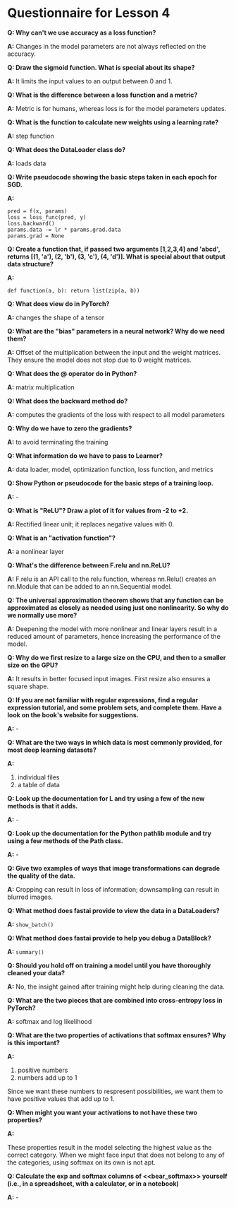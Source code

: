 # Questionnaire for Lesson 4

**Q: Why can't we use accuracy as a loss function?**

**A:** Changes in the model parameters are not always reflected on the accuracy.


**Q: Draw the sigmoid function. What is special about its shape?**

**A:** It limits the input values to an output between 0 and 1.


**Q: What is the difference between a loss function and a metric?**

**A:** Metric is for humans, whereas loss is for the model parameters updates.


**Q: What is the function to calculate new weights using a learning rate?**

**A:** step function


**Q: What does the DataLoader class do?**

**A:** loads data


**Q: Write pseudocode showing the basic steps taken in each epoch for SGD.**

**A:**
```
pred = f(x, params)
loss = loss_func(pred, y)
loss.backward()
params.data -= lr * params.grad.data
params.grad = None
```


**Q: Create a function that, if passed two arguments [1,2,3,4] and 'abcd', returns [(1, 'a'), (2, 'b'), (3, 'c'), (4, 'd')]. What is special about that output data structure?**

**A:**
```
def function(a, b): return list(zip(a, b))
```


**Q: What does view do in PyTorch?**

**A:** changes the shape of a tensor


**Q: What are the "bias" parameters in a neural network? Why do we need them?**

**A:** Offset of the multiplication between the input and the weight matrices. They ensure the model does not stop due to 0 weight matrices.


**Q: What does the @ operator do in Python?**

**A:** matrix multiplication


**Q: What does the backward method do?**

**A:** computes the gradients of the loss with respect to all model parameters


**Q: Why do we have to zero the gradients?**

**A:** to avoid terminating the training


**Q: What information do we have to pass to Learner?**

**A:** data loader, model, optimization function, loss function, and metrics


**Q: Show Python or pseudocode for the basic steps of a training loop.**

**A:** -


**Q: What is "ReLU"? Draw a plot of it for values from -2 to +2.**

**A:** Rectified linear unit; it replaces negative values with 0.


**Q: What is an "activation function"?**

**A:** a nonlinear layer


**Q: What's the difference between F.relu and nn.ReLU?**

**A:** F.relu is an API call to the relu function, whereas nn.Relu() creates an nn.Module that can be added to an nn.Sequential model.


**Q: The universal approximation theorem shows that any function can be approximated as closely as needed using just one nonlinearity. So why do we normally use more?**

**A:** Deepening the model with more nonlinear and linear layers result in a reduced amount of parameters, hence increasing the performance of the model.


**Q: Why do we first resize to a large size on the CPU, and then to a smaller size on the GPU?**

**A:** It results in better focused input images. First resize also ensures a square shape.


**Q: If you are not familiar with regular expressions, find a regular expression tutorial, and some problem sets, and complete them. Have a look on the book's website for suggestions.**

**A:** -


**Q: What are the two ways in which data is most commonly provided, for most deep learning datasets?**

**A:**

1. individual files
2. a table of data


**Q: Look up the documentation for L and try using a few of the new methods is that it adds.**

**A:** -


**Q: Look up the documentation for the Python pathlib module and try using a few methods of the Path class.**

**A:** -


**Q: Give two examples of ways that image transformations can degrade the quality of the data.**

**A:** Cropping can result in loss of information; downsampling can result in blurred images.


**Q: What method does fastai provide to view the data in a DataLoaders?**

**A:** `show_batch()`


**Q: What method does fastai provide to help you debug a DataBlock?**

**A:** `summary()`


**Q: Should you hold off on training a model until you have thoroughly cleaned your data?**

**A:** No, the insight gained after training might help during cleaning the data.


**Q: What are the two pieces that are combined into cross-entropy loss in PyTorch?**

**A:** softmax and log likelihood


**Q: What are the two properties of activations that softmax ensures? Why is this important?**

**A:**

1. positive numbers
2. numbers add up to 1

Since we want these numbers to respresent possibilities, we want them to have positive values that add up to 1.


**Q: When might you want your activations to not have these two properties?**

**A:**

These properties result in the model selecting the highest value as the correct category. When we might face input that does not belong to any of the categories, using softmax on its own is not apt.


**Q: Calculate the exp and softmax columns of <<bear_softmax>> yourself (i.e., in a spreadsheet, with a calculator, or in a notebook)**

**A:** -
